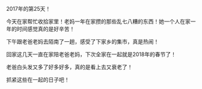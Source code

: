 2017年的第25天！

今天在家帮忙收拾家里！老妈一年在家攒的那些乱七八糟的东西！她一个人在家一年的时间感觉真的是好辛苦！

下午跟老爸老妈去陌南了一趟，感受了下家乡的集市，真是热闹！

回家这几天一直在家陪老爸老妈，下次全家在一起就是2018年的春节了！

老爸白头发又多了好多好多，真的是看上去又衰老了！

抓紧这些在一起的日子吧！


